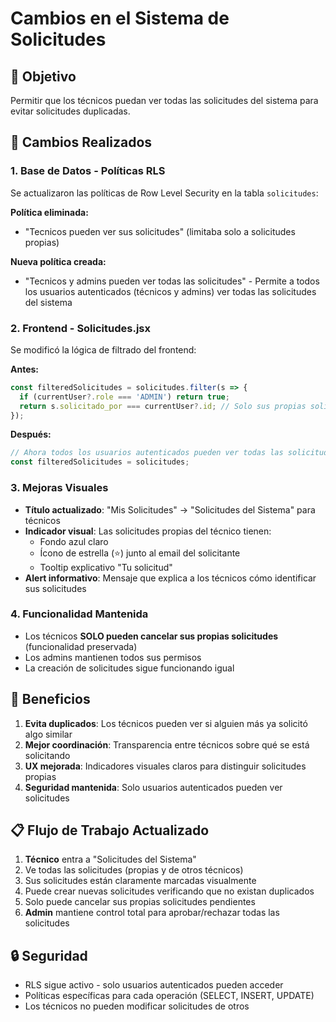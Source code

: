 # Cambios en el Sistema de Solicitudes

## 🎯 Objetivo
Permitir que los técnicos puedan ver todas las solicitudes del sistema para evitar solicitudes duplicadas.

## 🔧 Cambios Realizados

### 1. Base de Datos - Políticas RLS
Se actualizaron las políticas de Row Level Security en la tabla `solicitudes`:

**Política eliminada:**
- "Tecnicos pueden ver sus solicitudes" (limitaba solo a solicitudes propias)

**Nueva política creada:**
- "Tecnicos y admins pueden ver todas las solicitudes" - Permite a todos los usuarios autenticados (técnicos y admins) ver todas las solicitudes del sistema

### 2. Frontend - Solicitudes.jsx
Se modificó la lógica de filtrado del frontend:

**Antes:**
```javascript
const filteredSolicitudes = solicitudes.filter(s => {
  if (currentUser?.role === 'ADMIN') return true;
  return s.solicitado_por === currentUser?.id; // Solo sus propias solicitudes
});
```

**Después:**
```javascript
// Ahora todos los usuarios autenticados pueden ver todas las solicitudes
const filteredSolicitudes = solicitudes;
```

### 3. Mejoras Visuales
- **Título actualizado**: "Mis Solicitudes" → "Solicitudes del Sistema" para técnicos
- **Indicador visual**: Las solicitudes propias del técnico tienen:
  - Fondo azul claro
  - Ícono de estrella (⭐) junto al email del solicitante
  - Tooltip explicativo "Tu solicitud"
- **Alert informativo**: Mensaje que explica a los técnicos cómo identificar sus solicitudes

### 4. Funcionalidad Mantenida
- Los técnicos **SOLO pueden cancelar sus propias solicitudes** (funcionalidad preservada)
- Los admins mantienen todos sus permisos
- La creación de solicitudes sigue funcionando igual

## 🎉 Beneficios

1. **Evita duplicados**: Los técnicos pueden ver si alguien más ya solicitó algo similar
2. **Mejor coordinación**: Transparencia entre técnicos sobre qué se está solicitando
3. **UX mejorada**: Indicadores visuales claros para distinguir solicitudes propias
4. **Seguridad mantenida**: Solo usuarios autenticados pueden ver solicitudes

## 📋 Flujo de Trabajo Actualizado

1. **Técnico** entra a "Solicitudes del Sistema"
2. Ve todas las solicitudes (propias y de otros técnicos)
3. Sus solicitudes están claramente marcadas visualmente
4. Puede crear nuevas solicitudes verificando que no existan duplicados
5. Solo puede cancelar sus propias solicitudes pendientes
6. **Admin** mantiene control total para aprobar/rechazar todas las solicitudes

## 🔒 Seguridad
- RLS sigue activo - solo usuarios autenticados pueden acceder
- Políticas específicas para cada operación (SELECT, INSERT, UPDATE)
- Los técnicos no pueden modificar solicitudes de otros
